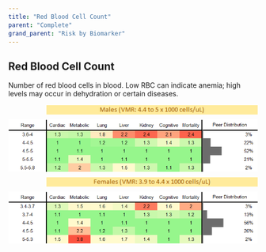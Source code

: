 ```yaml
---
title: "Red Blood Cell Count"
parent: "Complete"
grand_parent: "Risk by Biomarker"
---
```



## Red Blood Cell Count


Number of red blood cells in blood. Low RBC can indicate anemia; high levels may occur in dehydration or certain diseases.

<div style="display: flex; flex-direction: column; gap: 10px;">

  <img src="/assets/images/vmrbiomarker_rbc__male.png" alt="Red Blood Cell Count VMR Male" style="margin-left: 15%">
  <img src="/assets/images/rr_rbc__male.png" alt="Red Blood Cell Count RR Male">

  <img src="/assets/images/vmrbiomarker_rbc__female.png" alt="Red Blood Cell Count VMR Female" style="margin-left: 15%; ">
  <img src="/assets/images/rr_rbc__female.png" alt="Red Blood Cell Count RR Female">

</div>



